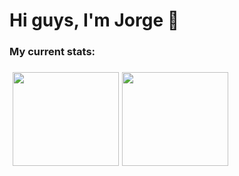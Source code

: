 <h1> Hi guys, I'm Jorge 👋</h1>

<h3> My current stats: <h3>

<div style="display: flex;
  flex-direction: row;margin: 5px;">
    <img style="height: 150px; width:170px;" src="https://github-readme-stats.vercel.app/api?username=MoreiraJorge&theme=tokyonight&show_icons=true"> </img>
    <img style="height: 150px; width:170px; margin-left: 5px" src="https://github-readme-stats.vercel.app/api/top-langs/?username=MoreiraJorge&hide=Makefile&layout=compact&theme=tokyonight"> </img>
</div>

<!--
**MoreiraJorge/MoreiraJorge** is a ✨ _special_ ✨ repository because its `README.md` (this file) appears on your GitHub profile.

Here are some ideas to get you started:

- 🔭 I’m currently working on ...
- 🌱 I’m currently learning ...
- 👯 I’m looking to collaborate on ...
- 🤔 I’m looking for help with ...
- 💬 Ask me about ...
- 📫 How to reach me: ...
- 😄 Pronouns: ...
- ⚡ Fun fact: ...
-->
